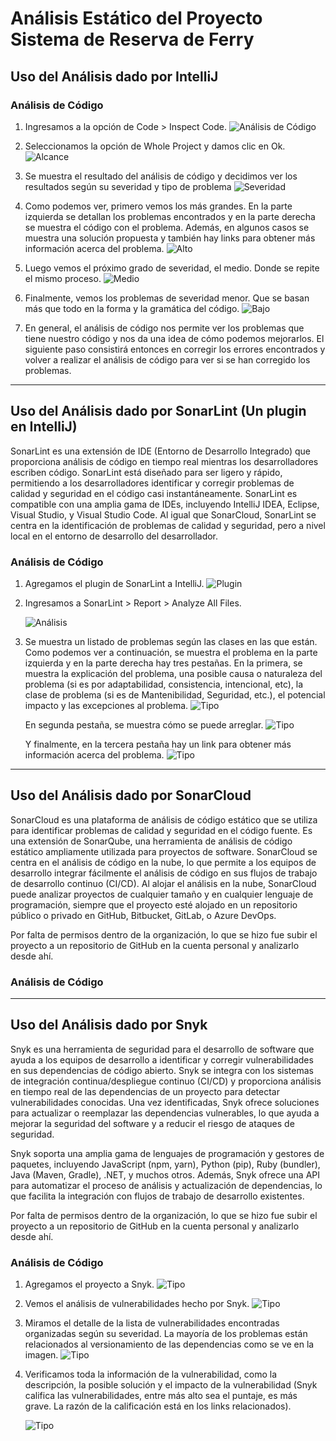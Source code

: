 # Análisis Estático del Proyecto Sistema de Reserva de Ferry

## Uso del Análisis dado por IntelliJ

### Análisis de Código

1. Ingresamos a la opción de Code > Inspect Code.
![Análisis de Código](multimedia/refactor.png)


2. Seleccionamos la opción de Whole Project y damos clic en Ok.
![Alcance](multimedia/scope.png)


3. Se muestra el resultado del análisis de código y decidimos ver los resultados según su severidad y tipo de problema
![Severidad](multimedia/severity.png)


4. Como podemos ver, primero vemos los más grandes. En la parte izquierda se detallan los problemas encontrados y en la parte derecha se muestra el código con el problema.
Además, en algunos casos se muestra una solución propuesta y también hay links para obtener más información acerca del problema.
![Alto](multimedia/Grave.png)


5. Luego vemos el próximo grado de severidad, el medio. Donde se repite el mismo proceso.
![Medio](multimedia/warning.png)


6. Finalmente, vemos los problemas de severidad menor. Que se basan más que todo en la forma y la gramática del código.
![Bajo](multimedia/aceptable.png)


7. En general, el análisis de código nos permite ver los problemas que tiene nuestro código y nos da una idea de cómo podemos mejorarlos.
El siguiente paso consistirá entonces en corregir los errores encontrados y volver a realizar el análisis de código para ver si se han corregido los problemas.

---
## Uso del Análisis dado por SonarLint (Un plugin en IntelliJ)

SonarLint es una extensión de IDE (Entorno de Desarrollo Integrado) que proporciona análisis de código en tiempo real mientras los desarrolladores escriben código. SonarLint está diseñado para ser ligero y rápido, permitiendo a los desarrolladores identificar y corregir problemas de calidad y seguridad en el código casi instantáneamente. SonarLint es compatible con una amplia gama de IDEs, incluyendo IntelliJ IDEA, Eclipse, Visual Studio, y Visual Studio Code. Al igual que SonarCloud, SonarLint se centra en la identificación de problemas de calidad y seguridad, pero a nivel local en el entorno de desarrollo del desarrollador.

### Análisis de Código

1. Agregamos el plugin de SonarLint a IntelliJ.
![Plugin](multimedia/sonarlint.png)


2. Ingresamos a SonarLint > Report > Analyze All Files.

    ![Análisis](multimedia/report.png)


3. Se muestra un listado de problemas según las clases en las que están. Como podemos ver a continuación, se muestra el problema en la parte izquierda
y en la parte derecha hay tres pestañas. En la primera, se muestra la explicación del problema, una posible causa o naturaleza del problema (si es por adaptabilidad, consistencia, intencional, etc),
la clase de problema (si es de Mantenibilidad, Seguridad, etc.), el potencial impacto y las excepciones al problema.
   ![Tipo](multimedia/sonarRule.png)

   En segunda pestaña, se muestra cómo se puede arreglar.
   ![Tipo](multimedia/sonarRule2.png)

   Y finalmente, en la tercera pestaña hay un link para obtener más información acerca del problema.
   ![Tipo](multimedia/sonarRule3.png)

---
## Uso del Análisis dado por SonarCloud

SonarCloud es una plataforma de análisis de código estático que se utiliza para identificar problemas de calidad y seguridad en el código fuente. Es una extensión de SonarQube, una herramienta de análisis de código estático ampliamente utilizada para proyectos de software. SonarCloud se centra en el análisis de código en la nube, lo que permite a los equipos de desarrollo integrar fácilmente el análisis de código en sus flujos de trabajo de desarrollo continuo (CI/CD). Al alojar el análisis en la nube, SonarCloud puede analizar proyectos de cualquier tamaño y en cualquier lenguaje de programación, siempre que el proyecto esté alojado en un repositorio público o privado en GitHub, Bitbucket, GitLab, o Azure DevOps.

Por falta de permisos dentro de la organización, lo que se hizo fue subir el proyecto a un repositorio de GitHub en la cuenta personal y analizarlo desde ahí.

### Análisis de Código

---
## Uso del Análisis dado por Snyk

Snyk es una herramienta de seguridad para el desarrollo de software que ayuda a los equipos de desarrollo a identificar y corregir vulnerabilidades en sus dependencias de código abierto. Snyk se integra con los sistemas de integración continua/despliegue continuo (CI/CD) y proporciona análisis en tiempo real de las dependencias de un proyecto para detectar vulnerabilidades conocidas. Una vez identificadas, Snyk ofrece soluciones para actualizar o reemplazar las dependencias vulnerables, lo que ayuda a mejorar la seguridad del software y a reducir el riesgo de ataques de seguridad.

Snyk soporta una amplia gama de lenguajes de programación y gestores de paquetes, incluyendo JavaScript (npm, yarn), Python (pip), Ruby (bundler), Java (Maven, Gradle), .NET, y muchos otros. Además, Snyk ofrece una API para automatizar el proceso de análisis y actualización de dependencias, lo que facilita la integración con flujos de trabajo de desarrollo existentes.

Por falta de permisos dentro de la organización, lo que se hizo fue subir el proyecto a un repositorio de GitHub en la cuenta personal y analizarlo desde ahí.

### Análisis de Código

1. Agregamos el proyecto a Snyk.
   ![Tipo](multimedia/snyk.png)


2. Vemos el análisis de vulnerabilidades hecho por Snyk.
   ![Tipo](multimedia/snyk2.png)


3. Miramos el detalle de la lista de vulnerabilidades encontradas organizadas según su severidad. La mayoría de los problemas están relacionados al
versionamiento de las dependencias como se ve en la imagen.
   ![Tipo](multimedia/snykIssu.png)

3. Verificamos toda la información de la vulnerabilidad, como la descripción, la posible solución y el impacto de la vulnerabilidad (Snyk califica las vulnerabilidades,
entre más alto sea el puntaje, es más grave. La razón de la calificación está en los links relacionados).

   ![Tipo](multimedia/detail.png)